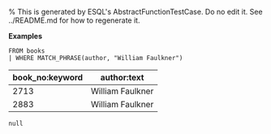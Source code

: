 % This is generated by ESQL's AbstractFunctionTestCase. Do no edit it. See ../README.md for how to regenerate it.

**Examples**

```esql
FROM books
| WHERE MATCH_PHRASE(author, "William Faulkner")
```

| book_no:keyword | author:text |
| --- | --- |
| 2713 | William Faulkner |
| 2883 | William Faulkner |

```esql
null
```


